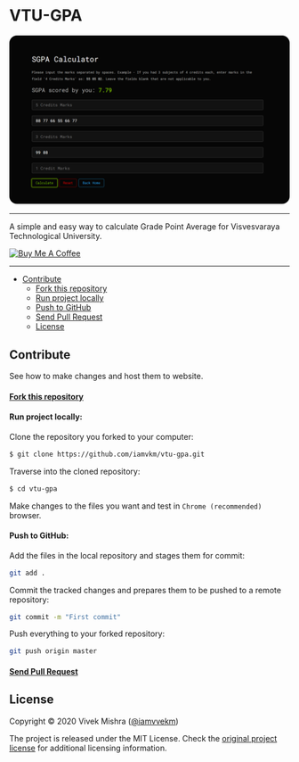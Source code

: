 # VTU-GPA

![SGPA Calculator](./images/sgpa-snap.png "SGPA Calculator")

---

A simple and easy way to calculate Grade Point Average for Visvesvaraya Technological University.

<a href="https://www.instamojo.com/@vivhere01/" target="_blank"><img src="https://res.cloudinary.com/panr/image/upload/v1579374705/buymeacoffee_y6yvov.svg" alt="Buy Me A Coffee" ></a>

---

- [Contribute](#hello-friend)
  - [Fork this repository](#fork-repo)
  - [Run project locally](#run-locally)
  - [Push to GitHub](#push-to-fork)
  - [Send Pull Request](#pull-request)
  - [License](#license)

## Contribute

See how to make changes and host them to website.

#### [Fork this repository](https://docs.github.com/en/free-pro-team@latest/github/getting-started-with-github/fork-a-repo)

#### Run project locally:

Clone the repository you forked to your computer:

```bash
$ git clone https://github.com/iamvkm/vtu-gpa.git
```

Traverse into the cloned repository:

```bash
$ cd vtu-gpa
```

Make changes to the files you want and test in `Chrome (recommended)` browser.

#### Push to GitHub:

Add the files in the local repository and stages them for commit:

```bash
git add .
```

Commit the tracked changes and prepares them to be pushed to a remote repository:

```bash
git commit -m "First commit"
```

Push everything to your forked repository:

```bash
git push origin master
```

#### [Send Pull Request](https://docs.github.com/en/free-pro-team@latest/github/collaborating-with-issues-and-pull-requests/creating-a-pull-request)

## License

Copyright © 2020 Vivek Mishra ([@iamvvekm](https://twitter.com/iamvvekm))

The project is released under the MIT License. Check the [original project license](https://github.com/iamvkm/vtu-gpa/blob/master/LICENSE.md) for additional licensing information.
